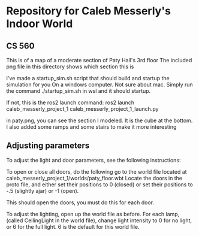 # Repository for Caleb Messerly's Indoor World
## CS 560

This is of a map of a moderate section of Paty Hall's 3rd floor
The included png file in this directory shows which section this is

I've made a startup_sim.sh script that should build and startup the simulation for you
On a windows computer. Not sure about mac.
Simply run the command ./startup_sim.sh in wsl and it should startup.

If not, this is the ros2 launch command:
ros2 launch caleb_messerly_project_1 caleb_messerly_project_1_launch.py

in paty.png, you can see the section I modeled. It is the cube at the bottom.
I also added some ramps and some stairs to make it more interesting

## Adjusting parameters
To adjust the light and door parameters, see the following instructions:

To open or close all doors, do the following
go to the world file located at caleb_messerly_project_1/worlds/paty_floor.wbt
Locate the doors in the proto file, and either set their positions to 0 (closed)
or set their positions to -.5 (slightly ajar) or -1 (open).

This should open the doors, you must do this for each door.

To adjust the lighting, open up the world file as before.
For each lamp, (called CeilingLight in the world file), change
light intensity to 0 for no light, or 6 for the full light. 6 is the default
for this world file.

